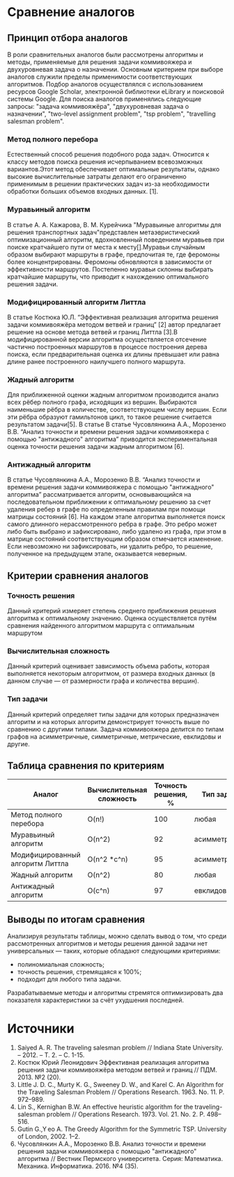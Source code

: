 # Сравнение аналогов

## Принцип отбора аналогов

В роли сравнительных аналогов были рассмотрены алгоритмы и методы, применяемые для решения задачи коммивояжера и двухуровневая задача о назначении. Основным критерием при выборе аналогов служили пределы применимости соответствующих алгоритмов. Подбор аналогов осуществлялся с использованием ресурсов Google Scholar, электронной библиотеки eLibrary и поисковой системы Google. Для поиска аналогов применялись следующие запросы: "задача коммивояжёра", "двухуровневая задача о назначении", "two-level assignment problem", "tsp problem", "travelling salesman problem".

### Метод полного перебора

Естественный способ решения подобного рода задач. Относится к классу методов поиска решения исчерпыванием всевозможных вариантов.Этот метод обеспечивает оптимальные результаты, однако высокие вычислительные затраты делают его ограниченно применимым в решении практических задач из-за необходимости обработки больших объемов входных данных. [1].

### Муравьиный алгоритм
В статье А. А. Кажарова, В. М. Курейчика "Муравьиные алгоритмы для решения транспортных задач"представлен метаэвристический оптимизационный алгоритм, вдохновленный поведением муравьев при поиске кратчайшего пути от места к месту[].Муравьи случайным образом выбирают маршруты в графе, предпочитая те, где феромоны более концентрированы. Феромоны обновляются в зависимости от эффективности маршрутов. Постепенно муравьи склонны выбирать кратчайшие маршруты, что приводит к нахождению оптимального решения задачи.
### Модифицированный алгоритм Литтла

В статье Костюка Ю.Л. “Эффективная реализация алгоритма решения задачи коммивояжёра методом ветвей и границ” [2] автор предлагает решение на основе метода ветвей и границ Литтла [3].В модифицированной версии алгоритма осуществляется отсечение частично построенных маршрутов в процессе построения дерева поиска, если предварительная оценка их длины превышает или равна длине ранее построенного наилучшего полного маршрута.

### Жадный алгоритм

Для приближенной оценки жадным алгоритмом производится анализ всех рёбер полного графа, исходящих из вершин. Выбираются наименьшие рёбра в количестве, соответствующем числу вершин. Если эти рёбра образуют гамильтонов цикл, то такое решение считается результатом задачи[5]. В статье В статье Чусовлянкина А.А., Морозенко В.В. “Анализ точности и времени решения задачи коммивояжера с помощью "антижадного" алгоритма” приводится экспериментальная оценка точности решения задачи жадным алгоритмом [6].

### Антижадный алгоритм

В статье Чусовлянкина А.А., Морозенко В.В. “Анализ точности и времени решения задачи коммивояжера с помощью "антижадного" алгоритма” рассматривается алгоритм, основывающийся на последовательном приближении к оптимальному решению за счет удаления ребер в графе по определенным правилам при помощи матрицы состояний [6]. На каждом этапе алгоритма выполняется поиск самого длинного нерассмотренного ребра в графе. Это ребро может либо быть выбрано и зафиксировано, либо удалено из графа, при этом в матрице состояний соответствующим образом отмечается изменение. Если невозможно ни зафиксировать, ни удалить ребро, то решение, полученное на предыдущем этапе, оказывается неверным.

## Критерии сравнения аналогов

### Точность решения

Данный критерий измеряет степень среднего приближения решения алгоритма к оптимальному значению. Оценка осуществляется путём сравнения найденного алгоритмом маршрута с оптимальным маршрутом

### Вычислительная сложность

Данный критерий оценивает зависимость объема работы, которая выполняется некоторым алгоритмом, от размера входных данных (в данном случае — от размерности графа и количества вершин).

### Тип задачи

Данный критерий определяет типы задачи для которых предназначен алгоритм и на которых алгоритм демонстрирует точность выше по сравнению с другими типами. Задача коммивояжера делится по типам графов на асимметричные, симметричные, метрические, евклидовы и другие.

## Таблица сравнения по критериям

| Аналог                           | Вычислительная сложность | Точность решения, % | Тип задачи    |
|----------------------------------|--------------------------|---------------------|---------------|
| Метод полного перебора           | O(n!)                    | 100                 | любая         |
| Муравьиный алгоритм | O(n^2)               | 92                  | асимметричная |
| Модифицированный алгоритм Литтла         | O(n^2 *с^n)                 | 95                  | асимметричная  |
| Жадный алгоритм                  | O(n^2)                   | 80                  | любая         |
| Антижадный алгоритм              | O(c^n)                   | 97                  | евклидова     |

## Выводы по итогам сравнения

Анализируя результаты таблицы, можно сделать вывод о том, что среди рассмотренных алгоритмов и методы решения данной задачи нет универсальных — таких, которые обладают следующими критериями:
- полиномиальная сложность;
- точность решения, стремящаяся к 100%;
- подходит для любого типа задачи.

Разрабатываемые методы и алгоритмы стремятся оптимизировать два показателя характеристики за счёт ухудшения последней. 

# Источники

1. Saiyed A. R. The traveling salesman problem // Indiana State University. – 2012. – Т. 2. – С. 1-15.
2. Костюк Юрий Леонидович Эффективная реализация алгоритма решения задачи коммивояжёра методом ветвей и границ // ПДМ. 2013. №2 (20).
3. Little J. D. C., Murty K. G., Sweeney D. W., and Karel C. An Algorithm for the Traveling Salesman Problem // Operations Research. 1963. No. 11. P. 972–989.
4. Lin S., Kernighan B.W. An effective heuristic algorithm for the traveling-salesman problem // Operations Research. 1973. Vol. 21. No. 2. P. 498–516.
5. Gutin G.,Y eo A. The Greedy Algorithm for the Symmetric TSP. University of London, 2002. 1–2.
6. Чусовлянкин А.А., Морозенко В.В. Анализ точности и времени решения задачи коммивояжера с помощью "антижадного" алгоритма // Вестник Пермского университета. Серия: Математика. Механика. Информатика. 2016. №4 (35).



